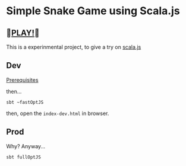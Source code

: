# Simple Snake Game using Scala.js

## 🐍[PLAY!](https://blog.xiuz.hu/snake/index.html)🐍

This is a experinmental project, to give a try on [scala.js](https://www.scala-js.org/)

## Dev

[Prerequisites](https://www.scala-js.org/doc/tutorial/basic)

then...

```shell
sbt ~fastOptJS
```

then, open the `index-dev.html` in browser.

## Prod

Why? Anyway...

```shell
sbt fullOptJS
```
